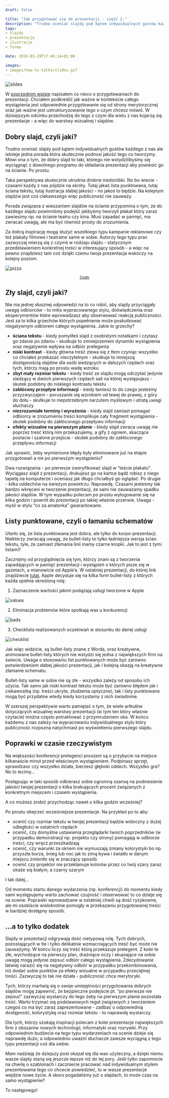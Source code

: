 ```yaml
---
draft: false

title: "Jak przygotować się do prezentacji - część 2."
description: "Trudno oceniać slajdy pod kątem indywidualnych gustów każdego z nas ale istnieje jedna porada która skutecznie podnosi jakość tego co tworzymy."
tags: 
- slajdy
- prezentacje
- ilustracje
- forma

date: 2019-03-29T17:46:14+01:00

images:
- images/how-to-talks/slides.gif
---
```


![slides](/images/how-to-talks/slides.gif)

W [poprzednim wpisie](https://smyrdek.com/posts/przygotowanie-prezentacji/) napisałem co nieco o przygotowaniach do prezentacji. Chciałem podkreślić jak ważne w kontekście całego wystąpienia jest odpowiednie przygotowanie się od strony merytorycznej oraz jak ważne jest ustrukturyzowanie tego o czym chcesz mówić. W dzisiejszym odcinku przechodzę do tego z czym dla wielu z nas kojarzą się prezentacje - a więc do warstwy wizualnej i slajdów.

## Dobry slajd, czyli jaki?

Trudno oceniać slajdy pod kątem indywidualnych gustów każdego z nas ale istnieje jedna porada która skutecznie podnosi jakość tego co tworzymy. Mówi ona o tym, że dobry slajd to taki, którego nie wstydzilibyśmy się wyciągnąć z dowolnego programu do składania prezentacji aby powiesić go na ścianie. Po prostu.

Taka perspektywa skutecznie utrudnia drobne niedoróbki. No bo wiecie - czasami każdy z nas pójdzie na skróty. Tutaj jakaś lista punktowana, tutaj ściana tekstu, tutaj ilustracja słabej jakości - no jakoś to będzie. Na kolejnym slajdzie jest coś ciekawszego więc publiczność nie zauważy.

Porada związana z wieszaniem slajdów na ścianie przypomina o tym, że do każdego slajdu powinniśmy podejść jakbyśmy tworzyli plakat który zaraz zawiesimy np. na ścianie teatru czy kina. Musi zapadać w pamięć, ma zwracać uwagę, ale ma być również prosty do zrozumienia.

Za dobrą inspirację mogą służyć wszelkiego typu kampanie reklamowe czy też plakaty filmowe i teatralne same w sobie. Autorzy tego typu prac zazwyczaj mierzą się z czymś w rodzaju slajdu - statycznym przedstawieniem konkretnej treści w interesujący sposób - a więc na pewno znajdziesz tam coś dzięki czemu twoja prezentacja wskoczy na kolejny poziom.

![pizza](/images/how-to-talks/pizza.png)

<p style="text-align: center; font-size: 10px;"><a href="https://campaignbrief.com/pizza-hut-launches-perfume-pri/">Źródło</a></p>

## Zły slajd, czyli jaki?

Nie ma jednej słusznej odpowiedzi na to co robić, aby slajdy przyciągały uwagę odbiorców - to miks wypracowanego stylu, doświadczenia oraz eksperymentów które wprowadzasz aby obserwować reakcję publiczności. Jest za to kilka grzechów których popełnienie może poskutkować niegatywnym odbiorem całego wystąpienia. Jakie to grzechy?

* **ściana tekstu** - kiedy pomyliłeś slajd z osobistymi notatkami i czytasz go zdanie po zdaniu - skutkuje to zmniejszeniem dynamiki wystąpienia oraz negatywnie wpływa na odbiór prelegenta
* **niski kontrast** - kiedy główna treść zlewa się z tłem czyniąc wszystko co chciałeś przekazać nieczytelnym - skutkuje to mniejszą dostępnością slajdów dla osób siedzących w dalszych rzędach oraz tych, którzy mają po prostu wadę wzroku
* **zbyt mały rozmiar tekstu** - kiedy treść ze slajdu mogą odczytać jedynie siedzący w dwóch pierwszych rzędach sali na której występujesz - skutek podobny do niskiego kontrastu tekstu
* **zakłócony przepływ informacji** - kiedy łamiesz to do czego jesteśmy przyzwyczajeni - poruszanie się wzrokiem od lewej do prawej, z góry do dołu - skutkuje to niepotrzebnym narzutem myślowym i utratą uwagi słuchaczy
* **niezrozumiałe terminy i wyrażenia** - kiedy slajd zamiast pomagać odbiorcy w zrozumieniu treści komplikuje cały fragment wystąpienia - skutek podobny do zakłóconego przepływu informacji
* **efekty wizualne na pierwszym planie** - kiedy slajd zwraca uwagę nie poprzez treść którą nim przekazujemy, a gify z ogniem, skaczące postacie i szalone przejścia - skutek podobny do zakłóconego przepływu informacji

Jak sprawić, żeby wymienione błędy były eliminowane już na etapie przygotowań a nie po pierwszym wystąpieniu?

Dwa rozwiązania - po pierwsze zweryfikować slajd w “teście plakatu”. Wyciągasz slajd z prezentacji, drukujesz go na kartce bądź robisz z niego tapetę na komputerze i oceniasz jak długo chciałbyś go oglądać. Po drugie - kilka oddechów na świeżym powietrzu. Naprawdę. Czasami jesteśmy tak bardzo wkręceni w tworzenie prezentacji, że sami nie zauważamy spadku jakości slajdów. W tym wypadku polecam po prostu wylogowanie się na kilka godzin i powrót do prezentacji po takiej właśnie przerwie. Uwaga - myśli w stylu “co za amatorka” gwarantowane.

## Listy punktowane, czyli o łamaniu schematów

Utarło się, że lista punktowana jest dobra, ale tylko do korpo-prezentacji. Niektórzy zwracają uwagę, że bullet-listy to tylko ładniejsza wersja ścian tekstu, tyle, że zamiast złamania linii mamy czarne kropki. Jak to jest z tymi listami?

Zacznijmy od przyglądnięcia się tym, którzy znani są z tworzenia zapadających w pamięć prezentacji i wystąpień o których pisze się w gazetach, a mianowicie od Apple’a. W ostatniej prezentacji, do której link znajdziecie [tutaj](https://www.youtube.com/watch?v=TZmBoMZFC8g), Apple decyduje się na kilka form bullet-listy z których każda spełnia określoną rolę:

1) Zaznaczenie wartości jakimi podążają usługi tworzone w Apple

![values](/images/how-to-talks/values.png)

2) Eliminacja problemów które spotkają was u konkurencji

![bads](/images/how-to-talks/bads.png)

3) Checklista realizowanych oczekiwań w stosunku do danej usługi

![checklist](/images/how-to-talks/checklist.png)

Jak więc widzicie, są bullet-listy znane z Worda, oraz kreatywne, animowane bullet-listy których nie wstydzi się jedna z największych firm na świecie. Uwaga o stosowaniu list punktowanych może być zarówno potwierdzeniem słabej jakości prezentacji, jak i kolejną okazją na kreatywne złamanie schematu.

Bullet-listy same w sobie nie są złe - wszystko zależy od sposobu ich użycia. Tak samo jak niski kontrast tekstu może być zarówno błędem jak i ciekawostką (np. treści ukryte, złudzenia optyczne), tak i listy punktowane mogą być przydatne wtedy kiedy korzystamy z nich świadomie.

W szerszej perspektywie warto pamiętać o tym, że wiele artkułów dotyczących wizualnej warstwy prezentacji (w tym ten który właśnie czytacie) można często potraktować z przymrużeniem oka. W końcu każdemu z nas zależy na wypracowaniu indywidualnego stylu który publiczność rozpozna natychmiast po wyświetleniu pierwszego slajdu.

## Poprawki w czasie rzeczywistym

Na większości konferencji prelegenci proszeni są o przybycie na miejsce kilkanaście minut przed właściwym wystąpieniem. Podpinasz sprzęt, sprawdzasz czy wszystko działa, bierzesz głęboki oddech. Wszystko gra? No to lecimy…

Postępując w taki sposób odbierasz sobie ogromną szansę na podniesienie jakości twojej prezentacji o kilka brakujących procent związanych z konkretnym miejscem i czasem wystąpienia.

A co możesz zrobić przychodząc nawet o kilka godzin wcześniej?

Po prostu obejrzeć wcześniejsze prezentacje. Na przykład po to aby:

* ocenić czy rozmiar tekstu w twojej prezentacji będzie widoczny z dużej odległości w ostatnich rzędach
* ocenić, czy domyślne ustawienia przeglądarki twoich poprzedników (w przypadku demonstracji np. projektu czy strony) pomagają w odbiorze treści, czy wręcz przeszkadzają
* ocenić, czy warunki za oknem nie wymuszają zmiany kolorystyki bo np. przyszła burza, śnieg lub noc jak to zimą bywa i światło w danym miejscu zmieniło się w znaczący sposób
* ocenić czy projektor nie przekłamuje kolorów przez co twój szary zaraz okaże się białym, a czarny szarym

I tak dalej...

Od momentu startu danego wydarzenia (np. konferencji) do momentu kiedy sami występujemy warto zachować czujność i obserwować to co dzieje się na scenie. Poprawki wprowadzane w ostatniej chwili są dość ryzykowne, ale mi osobiście wielokrotnie pomogły w przekazaniu przygotowanej treści w bardziej dostępny sposób.

## ...a to tylko dodatek

Slajdy w prezentacji odgrywają dość nietypową rolę. Tych dobrych, pozostających w tle i tylko delikatnie wzmacniających treść być może nie zauważymy. W końcu liczy się treść którą przekazuje prelegent. Z kolei te złe, wychodzące na pierwszy plan, drażniące oczy i skupiające na sobie uwagę mogą jedynie zepsuć odbiór całego wystąpienia. Zdecydowanie łatwiej narazić się na negatywny odbiór w przypadku przekombinowania, niż dodać sobie punktów za efekty wizualne w przypadku przeciętnej treści. Zazwyczaj to tak nie działa - publiczność chce merytoryki.

Tych, którzy martwią się o swoje umiejętności przygotowania dobrych slajdów mogę zapewnić, że bezpieczne podejście pt. “po pierwsze nie zepsuć” zazwyczaj wystarczy do tego żeby na pierwszym planie pozostała treść. Warto trzymać się podstawowych reguł związanych z tworzeniem czegoś co ma być zaraz zaprezentowane - zadbać o odpowiednią dostępność, kolorystykę oraz rozmiar tekstu - to naprawdę wystarczy.

Dla tych, którzy szukają inspiracji polecam z kolei prezentacje największych firm z obszarów nowych technologii, informatyki oraz rozrywki. Przy odpowiednim budżecie na tego typu wydarzeniach na scenie dzieje się naprawdę dużo, a odpowiednio uważni słuchacze zawsze wyciągną z tego typu prezentacji coś dla siebie. 

Mam nadzieję że dziejszy post okazał się dla was użyteczny, a dzięki niemu wasze slajdy staną się jeszcze lepsze niż do tej pory. Jeśli tylko zapomnicie na chwilę o szablonach i zaczniecie pracować nad indywidualnym stylem prezentowania tego co chcecie powiedzieć, to w wasze prezentacje wejdzie nowe życie. A skoro pogadaliśmy już o slajdach, to może czas na samo wystąpienie? 

To następnego!